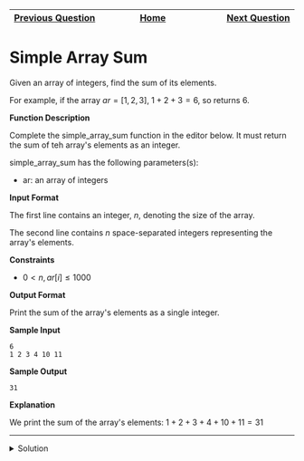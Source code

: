 | <img width=1000>[Previous Question](https://github.com/Kevin-Lago/python-hackerrank-solutions/tree/main/src/)</img> | <img width=1000>[Home](https://github.com/Kevin-Lago/python-hackerrank-solutions)</img> | <img width=1000>[Next Question](https://github.com/Kevin-Lago/python-hackerrank-solutions/tree/main/src/)</img> |
|:---|:---:|---:|

# Simple Array Sum

Given an array of integers, find the sum of its elements.

For example, if the array $ar = [1,2,3]$, $1 + 2 + 3 = 6$, so returns $6$.

__Function Description__

Complete the simple_array_sum function in the editor below. It must return the sum of teh array's elements as an integer.

simple_array_sum has the following parameters(s):

- ar: an array of integers

__Input Format__

The first line contains an integer, $n$, denoting the size of the array.

The second line contains $n$ space-separated integers representing the array's elements.

__Constraints__

- $0 < n, ar[i] \le 1000$

__Output Format__

Print the sum of the array's elements as a single integer.

__Sample Input__

```
6
1 2 3 4 10 11
```

__Sample Output__

```
31
```

__Explanation__

We print the sum of the array's elements: $1 + 2 + 3 + 4 + 10 + 11 = 31$

---

<details><summary>Solution</summary>
    
```python
import os


def simple_array_sum(ar):
    return sum(ar)


if __name__ == '__main__':
    fptr = open(os.environ['OUTPUT_PATH'], 'w')

    n = int(input().strip())
    ar = list(map(int, input().rstrip().split()))
    result = simple_array_sum(ar)

    fptr.write(str(result) + '\n')
    fptr.close()
```
</details>
